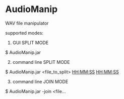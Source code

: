 # AudioManip

WAV file manipulator

supported modes:
1) GUI SPLIT MODE

$ AudioManip.jar 

2) command line SPLIT MODE

$ AudioManip.jar <file_to_split> <HH:MM:SS> <HH:MM:SS>

3) command line JOIN MODE

$ AudioManip.jar -join <file1> <file2> <file...